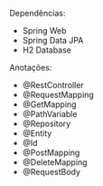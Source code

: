 Dependências:

- Spring Web
- Spring Data JPA
- H2 Database

Anotações:

- @RestController
- @RequestMapping
- @GetMapping
- @PathVariable
- @Repository
- @Entity
- @Id
- @PostMapping
- @DeleteMapping
- @RequestBody